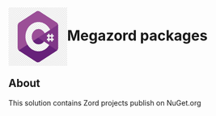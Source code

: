 <img align="left" width="116" height="116" src="https://github.com/mizuvu/Megazord/blob/main/.github/c-sharp-logo.png" />
 
 # Megazord packages
<br/>

## About
This solution contains Zord projects publish on NuGet.org
